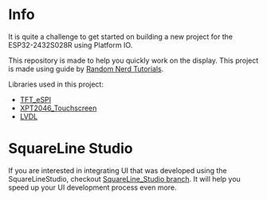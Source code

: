 # Info
It is quite a challenge to get started on building a new project for the ESP32-2432S028R using Platform IO.

This repository is made to help you quickly work on the display. This project is made using guide by [Random Nerd Tutorials](https://randomnerdtutorials.com/lvgl-cheap-yellow-display-esp32-2432s028r/).

Libraries used in this project:
- [TFT_eSPI](https://github.com/Bodmer/TFT_eSPI)
- [XPT2046_Touchscreen](https://github.com/PaulStoffregen/XPT2046_Touchscreen)
- [LVDL](https://github.com/lvgl/lvgl)

# SquareLine Studio
If you are interested in integrating UI that was developed using the SquareLineStudio, checkout [SquareLine_Studio branch](https://github.com/shah253kt/ESP32-2432S028R-PlatformIO/tree/SquareLine_Studio). It will help you speed up your UI development process even more.
